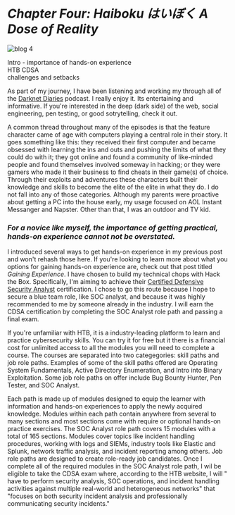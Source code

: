# *Chapter Four: Haiboku はいぼく A Dose of Reality*
![blog 4](https://github.com/user-attachments/assets/2870047a-4d69-4c2b-88aa-ef6934a6a4a5)

Intro - importance of hands-on experience  
HTB CDSA  
challenges and setbacks

As part of my journey, I have been listening and working my through all of the [Darknet Diaries](https://darknetdiaries.com/) podcast. I really enjoy it. Its entertaining and informative. If you're interested in the deep (dark side) of the web, social engineering, pen testing, or good sotrytelling, check it out.   

A common thread throughout many of the episodes is that the feature character came of age with computers playing a central role in their story. It goes something like this: they received their first computer and became obsessed with learning the ins and outs and pushing the limits of what they could do with it; they got online and found a community of like-minded people and found themselves involved someway in hacking; or they were gamers who made it their business to find cheats in their game(s) of choice. Through their exploits and adventures these characters built their knowledge and skills to become the elite of the elite in what they do. I do not fall into any of those categories. Although my parents were proactive about getting a PC into the house early, my usage focused on AOL Instant Messanger and Napster. Other than that, I was an outdoor and TV kid. 

### *For a novice like myself, the importance of getting practical, hands-on experience cannot not be overstated.*

I introduced several ways to get hands-on experience in my previous post and won't rehash those here. If you're looking to learn more about what you options for gaining hands-on experience are, check out that post titled *Gaining Experience*. I have chosen to build my technical chops with Hack the Box. Specifically, I'm aiming to achieve their [Certified Defensive Security Analyst](https://academy.hackthebox.com/preview/certifications/htb-certified-defensive-security-analyst) certification. I chose to go this route because I hope to secure a blue team role, like SOC analyst, and because it was highly recommended to me by someone already in the industry. I will earn the CDSA certification by completing the SOC Analyst role path and passing a final exam.     

If you're unfamiliar with HTB, it is a industry-leading platform to learn and practice cybersecurity skills. You can try it for free but it there is a financial cost for unlimited access to all the modules you will need to complete a course. The courses are separated into two categegories: skill paths and job role paths. Examples of some of the skill paths offered are Operating System Fundamentals, Active Directory Enumeration, and Intro into Binary Exploitation. Some job role paths on offer include Bug Bounty Hunter, Pen Tester, and SOC Analyst.   

Each path is made up of modules designed to equip the learner with information and hands-on experiences to apply the newly acquired knowledge. Modules within each path contain anywhere from several to many sections and most sections come with require or optional hands-on practice exercises. The SOC Analyst role path covers 15 modules with a total of 165 sections. Modules cover topics like incident handling procedures, working with logs and SIEMs, industry tools like Elastic and Splunk, network traffic analysis, and incident reporting among others. Job role paths are designed to create role-ready job candidates. Once I complete all of the required modules in the SOC Analyst role path, I wil be eligible to take the CDSA exam where, according to the HTB website, I will " have to perform security analysis, SOC operations, and incident handling activities against multiple real-world and heterogeneous networks" that "focuses on both security incident analysis and professionally communicating security incidents." 

 

